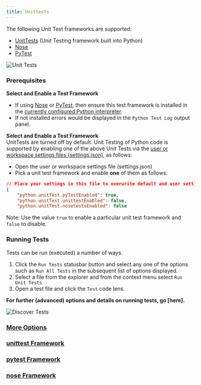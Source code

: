 ```yaml
---
title: Unittests
---
```


The following Unit Test frameworks are supported: 
* [UnitTests](https://docs.python.org/2/library/unittest.html) (Unit Testing framework built into Python)
* [Nose](http://nose.readthedocs.io/en/latest/)
* [PyTest](http://docs.pytest.org/en/latest/)

![Unit Tests](https://raw.githubusercontent.com/DonJayamanne/pythonVSCodeDocs/master/images/unittest.gif)

### Prerequisites
**<a id="Select-and-Enable-a-Test-Framework"></a>Select and Enable a Test Framework**  
- If using [Nose](http://nose.readthedocs.io/en/latest/) or [PyTest](http://docs.pytest.org/en/latest/), then ensure this test framework is installed in the [currently configured Python interpreter](/docs/python-path/).
- If not installed errors would be displayed in the ```Python Test Log``` output panel. 

**Select and Enable a Test Framework**  
UnitTests are turned off by default. Unit Testing of Python code is supported by enabling one of the above Unit Tests via the [user or workspace settings files (settings.json)](https://code.visualstudio.com/docs/customization/userandworkspace#_creating-user-and-workspace-settings), as follows: 

- Open the user or workspace settings file (settings.json) 
- Pick a unit test framework and enable **one** of them as follows:
```json
// Place your settings in this file to overwrite default and user settings.
{
    "python.unitTest.pyTestEnabled": true,
    "python.unitTest.unittestEnabled": false,
    "python.unitTest.nosetestsEnabled": false
``` 
Note: Use the value ```true``` to enable a particular unit test framework and ```false``` to disable.

### Running Tests
Tests can be run (executed) a number of ways. 
1. Click the ```Run Tests``` statusbar button and select any one of the options such as ```Run All Tests``` in the subsequent list of options displayed.   
2. Select a file from the explorer and from the context menu select ```Run Unit Tests```  
3. Open a test file and click the ```Test``` code lens.  

**For further (advanced) options and details on running tests, go [here].**  

![Discover Tests](https://github.com/DonJayamanne/pythonVSCode/blob/master/images/tests/options.png?raw=true)

### [More Options](/docs/unittests_more-options/)

### [unittest Framework](/docs/unittests_unittest-framework/)
### [pytest Framework](/docs/unittests_pytest-framework/)
### [nose Framework](/docs/unittests_nose-framework/)
